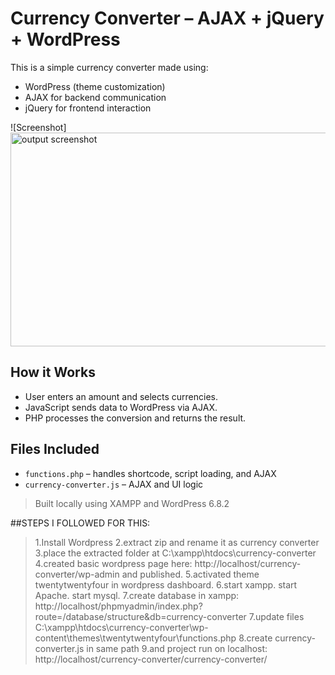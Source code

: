 # Currency Converter – AJAX + jQuery + WordPress

This is a simple currency converter made using:
- WordPress (theme customization)
- AJAX for backend communication
- jQuery for frontend interaction

![Screenshot]
<img width="664" height="342" alt="output screenshot" src="https://github.com/user-attachments/assets/963aa4db-981d-419e-b127-6f253079f87d" />


## How it Works

- User enters an amount and selects currencies.
- JavaScript sends data to WordPress via AJAX.
- PHP processes the conversion and returns the result.

## Files Included

- `functions.php` – handles shortcode, script loading, and AJAX
- `currency-converter.js` – AJAX and UI logic

> Built locally using XAMPP and WordPress 6.8.2

##STEPS I FOLLOWED FOR THIS:
> 1.Install Wordpress
> 2.extract zip and rename it as currency converter
> 3.place the extracted folder at C:\xampp\htdocs\currency-converter
> 4.created basic wordpress page here: http://localhost/currency-converter/wp-admin and published.
> 5.activated theme twentytwentyfour in wordpress dashboard.
> 6.start xampp. start Apache. start mysql.
> 7.create database in xampp: http://localhost/phpmyadmin/index.php?route=/database/structure&db=currency-converter
> 7.update files C:\xampp\htdocs\currency-converter\wp-content\themes\twentytwentyfour\functions.php
> 8.create currency-converter.js in same path
> 9.and project run on localhost: http://localhost/currency-converter/currency-converter/



